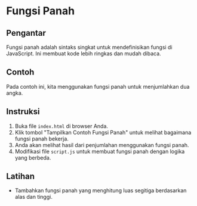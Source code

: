 # Fungsi Panah

## Pengantar
Fungsi panah adalah sintaks singkat untuk mendefinisikan fungsi di JavaScript. Ini membuat kode lebih ringkas dan mudah dibaca.

## Contoh
Pada contoh ini, kita menggunakan fungsi panah untuk menjumlahkan dua angka.

## Instruksi
1. Buka file `index.html` di browser Anda.
2. Klik tombol "Tampilkan Contoh Fungsi Panah" untuk melihat bagaimana fungsi panah bekerja.
3. Anda akan melihat hasil dari penjumlahan menggunakan fungsi panah.
4. Modifikasi file `script.js` untuk membuat fungsi panah dengan logika yang berbeda.

## Latihan
- Tambahkan fungsi panah yang menghitung luas segitiga berdasarkan alas dan tinggi.
